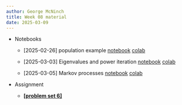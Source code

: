 ```yaml
---
author: George McNinch
title: Week 08 material
date: 2025-03-09
---
```


- Notebooks
  - [2025-02-26] population example
    [notebook](/course-content/week08-00--population.ipynb)
	[colab](https://colab.research.google.com/github/gmcninch-tufts/2025-Sp-Math087/blob/main/course-content/week08-00--population.ipynb)
  
  - [2025-03-03] Eigenvalues and power iteration
	  [notebook](/course-content/week08-01--eigen.ipynb)
	  [colab](https://colab.research.google.com/github/gmcninch-tufts/2025-Sp-Math087/blob/main/course-content/week08-01--eigen.ipynb)


  - [2025-03-05] Markov processes
	  [notebook](/course-content/week08-02--markov.ipynb)
	  [colab](https://colab.research.google.com/github/gmcninch-tufts/2025-Sp-Math087/blob/main/course-content/week08-02--markov.ipynb)
  

- Assignment

	- [**[problem set 6]**](/course-assignments/PS06--2025-03-09.pdf)
	

